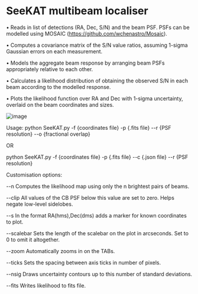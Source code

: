 # SeeKAT multibeam localiser

• Reads in list of detections (RA, Dec, S/N) and the beam PSF. PSFs can be modelled using MOSAIC (https://github.com/wchenastro/Mosaic).

• Computes a covariance matrix of the S/N value ratios, assuming 1-sigma Gaussian errors on each measurement.

• Models the aggregate beam response by arranging beam PSFs appropriately relative to each other.

• Calculates a likelihood distribution of obtaining the observed S/N in each beam according to the modelled response.

• Plots the likelihood function over RA and Dec with 1-sigma uncertainty, overlaid on the beam coordinates and sizes.

![image](https://user-images.githubusercontent.com/22096485/184672571-49ff4929-5ccf-4940-bf4c-03feb5e6b163.png)

Usage: python SeeKAT.py -f {coordinates file} -p {.fits file} --r {PSF resolution} --o {fractional overlap}

OR

python SeeKAT.py -f {coordinates file} -p {.fits file} --c {.json file} --r {PSF resolution}

Customisation options:

--n Computes the likelihood map using only the n brightest pairs of beams.

--clip All values of the CB PSF below this value are set to zero. Helps negate low-level sidelobes.

--s In the format RA(hms),Dec(dms) adds a marker for known coordinates to plot.

--scalebar Sets the length of the scalebar on the plot in arcseconds. Set to 0 to omit it altogether.

--zoom Automatically zooms in on the TABs.

--ticks Sets the spacing between axis ticks in number of pixels.

--nsig Draws uncertainty contours up to this number of standard deviations.

--fits Writes likelihood to fits file.
